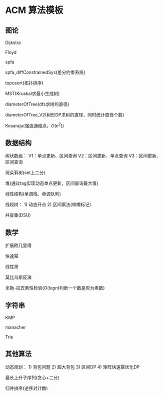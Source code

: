 # ACM 算法模板

## 图论

Dijkstra

Floyd

spfa

spfa_diffConstrainedSys(差分约束系统)

toposort(拓扑排序)

MST(Kruskal求最小生成树)

diameterOfTree(dfs求树的直径)

diameterOfTree_V2(树形DP求树的直径，同时统计直径个数)

Kosaraju(强连通缩点，$O(n ^ 2)$)

## 数据结构

树状数组：
    V1：单点更新、区间查询
    V2：区间更新、单点查询
    V3：区间更新、区间查询

珂朵莉树(set上二分)

堆(通过tag实现动态单点更新，区间查询最大值)

线性结构(单调栈、单调队列)

线段树：
    1) 动态开点
    2) 区间乘法(带懒标记)

并查集(DSU)

## 数学

扩展欧几里得

快速幂

线性筛

莫比乌斯反演

米勒-拉宾素性检验($O(logn)$判断一个数是否为素数)

## 字符串

KMP

manacher

Trie

## 其他算法

动态规划：
    1) 背包问题
    2) 超大背包
    3) 区间DP
    4) 矩阵快速幂优化DP

最长上升子序列(贪心+二分)

归并排序(逆序对计数)







